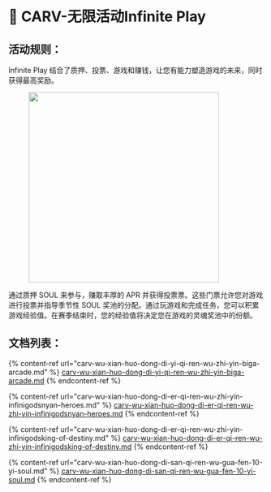 # 🎩 CARV-无限活动Infinite Play

## 活动规则：

Infinite Play 结合了质押、投票、游戏和赚钱，让您有能力塑造游戏的未来，同时获得最高奖励。

<figure><img src="https://public.carv.io/airdrop/earninghall_guide.jpeg" alt="" width="375"><figcaption></figcaption></figure>

通过质押 SOUL 来参与，赚取丰厚的 APR 并获得投票票。这些门票允许您对游戏进行投票并指导季节性 SOUL 奖池的分配。通过玩游戏和完成任务，您可以积累游戏经验值。在赛季结束时，您的经验值将决定您在游戏的灵魂奖池中的份额。

## 文档列表：

{% content-ref url="carv-wu-xian-huo-dong-di-yi-qi-ren-wu-zhi-yin-biga-arcade.md" %}
[carv-wu-xian-huo-dong-di-yi-qi-ren-wu-zhi-yin-biga-arcade.md](carv-wu-xian-huo-dong-di-yi-qi-ren-wu-zhi-yin-biga-arcade.md)
{% endcontent-ref %}

{% content-ref url="carv-wu-xian-huo-dong-di-er-qi-ren-wu-zhi-yin-infinigodsnyan-heroes.md" %}
[carv-wu-xian-huo-dong-di-er-qi-ren-wu-zhi-yin-infinigodsnyan-heroes.md](carv-wu-xian-huo-dong-di-er-qi-ren-wu-zhi-yin-infinigodsnyan-heroes.md)
{% endcontent-ref %}

{% content-ref url="carv-wu-xian-huo-dong-di-er-qi-ren-wu-zhi-yin-infinigodsking-of-destiny.md" %}
[carv-wu-xian-huo-dong-di-er-qi-ren-wu-zhi-yin-infinigodsking-of-destiny.md](carv-wu-xian-huo-dong-di-er-qi-ren-wu-zhi-yin-infinigodsking-of-destiny.md)
{% endcontent-ref %}

{% content-ref url="carv-wu-xian-huo-dong-di-san-qi-ren-wu-gua-fen-10-yi-soul.md" %}
[carv-wu-xian-huo-dong-di-san-qi-ren-wu-gua-fen-10-yi-soul.md](carv-wu-xian-huo-dong-di-san-qi-ren-wu-gua-fen-10-yi-soul.md)
{% endcontent-ref %}

